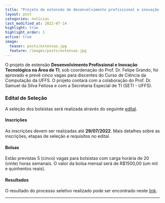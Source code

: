 ```yaml
---
title: "Projeto de extensão de desenvolvimento profissional e inovação tecnológica na área de TI"
layout: post
categories: noticias
last_modified_at: 2022-07-14
highlight: true
highlight_order: 1
active: true
image:
  teaser: posts/extensao.jpg
  feature: /images/posts/extensao.jpg
---
```


O projeto de extensão **Desenvolvimento Profissional e Inovação Tecnológica na Área de TI**, sob coordenação do Prof. Dr. Felipe Grando, foi aprovado e prevê cinco vagas para discentes do Curso de Ciência da Computação da UFFS.
O projeto contará com a colaboração do Prof. Dr. Samuel da Silva Feitosa e com a Secretaria Especial de TI (SETI - UFFS).

### Edital de Seleção

A seleção dos bolsistas será realizada através do seguinte [edital](https://www.uffs.edu.br/UFFS/atos-normativos/edital/gr/2022-0748).

#### Inscrições

As inscrições devem ser realizadas até **29/07/2022**.
Mais detalhes sobre as inscrições, etapas de seleção e requisitos no edital.

#### Bolsas

Estão previstas 5 (cinco) vagas para bolsistas com carga horária de 20 (vinte) horas semanais.
O valor da bolsa mensal será de R$1500,00 (um mil e quinhentos reais).

#### Resultados

O resultado do processo seletivo realizado pode ser encontrado neste [link](https://www.uffs.edu.br/atos-normativos/edital/gr/2022-0879).

---
